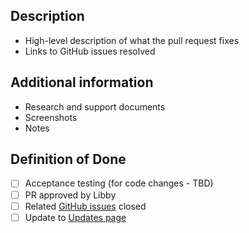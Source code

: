 <!--

Use the GitHub title line for your pull request, then delete these lines.

-->

## Description

* High-level description of what the pull request fixes
* Links to GitHub issues resolved

## Additional information

* Research and support documents
* Screenshots
* Notes

## Definition of Done

- [ ] Acceptance testing (for code changes - TBD)
- [ ] PR approved by Libby
- [ ] Related [GitHub issues](https://waffle.io/AusDTO/gov-au-content-guide) closed
- [ ] Update to [Updates page](http://content-style-guide.apps.staging.digital.gov.au/updates/)

